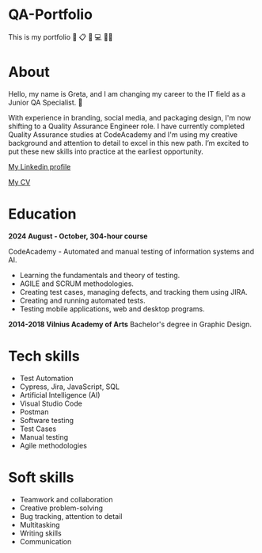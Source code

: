 # QA-Portfolio

This is my portfolio :file_folder: :clipboard: :lady_beetle: :computer: :raising_hand_woman:

# About
Hello, my name is Greta, and I am changing my career to the IT field as a Junior QA Specialist. :wave:

With experience in branding, social media, and packaging design, I'm now shifting to a Quality Assurance Engineer role. I have currently completed Quality Assurance studies at CodeAcademy and I'm using my creative background and attention to detail to excel in this new path. I’m excited to put these new skills into practice at the earliest opportunity.

[My Linkedin profile](https://www.linkedin.com/in/grejot/)

[My CV](https://drive.google.com/file/d/1uR4gHvGDMNf8sAzFZaJ5pNIPXJlrJFdD/view?usp=sharing)

# Education
**2024 August - October, 304-hour course**

CodeAcademy - Automated and manual testing of information systems and AI.
* Learning the fundamentals and theory of testing.
* AGILE and SCRUM methodologies.
* Creating test cases, managing defects, and tracking them using JIRA.
* Creating and running automated tests.
* Testing mobile applications, web and desktop programs.

**2014-2018 Vilnius Academy of Arts**
Bachelor's degree in Graphic Design.

# Tech skills
* Test Automation
* Cypress, Jira, JavaScript, SQL
* Artificial Intelligence (AI)
* Visual Studio Code
* Postman
* Software testing
* Test Cases
* Manual testing
* Agile methodologies

# Soft skills
* Teamwork and collaboration
* Creative problem-solving
* Bug tracking, attention to detail
* Multitasking
* Writing skills
* Communication


  
